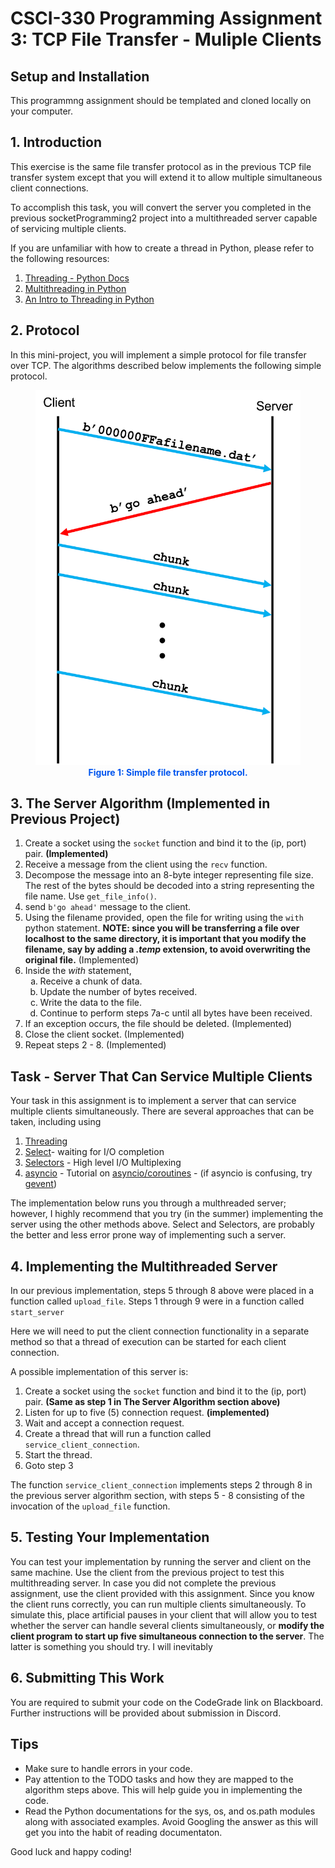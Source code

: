 # CSCI-330 Programming Assignment 3: TCP File Transfer - Muliple Clients


## Setup and Installation

This programmng assignment should be templated and cloned locally on your computer. 


## 1. Introduction

This exercise is the same file transfer protocol as in the previous TCP file transfer system except that you will extend it to allow multiple simultaneous client connections.

To accomplish this task, you will convert the server you completed in the previous socketProgramming2 project into a multithreaded server capable of servicing multiple clients.

If you are unfamiliar with how to create a thread in Python, please refer to the following resources:

1. [Threading - Python Docs](https://docs.python.org/3/library/threading.html)
2. [Multithreading in Python](https://www.geeksforgeeks.org/multithreading-python-set-1/)
3. [An Intro to Threading in Python](https://realpython.com/intro-to-python-threading/)

## 2. Protocol

In this mini-project, you will implement a simple protocol for file transfer over TCP.  The algorithms described below implements the following simple protocol.

<figure style="text-align:center;">
	<img src="resources/TCPFileTransferProtocol.png" height="600"></div>
	<figcaption style="font-weight:bold; color:#0055ee;">Figure 1: Simple file transfer protocol.</figcaption>
</figure>

## 3. The Server Algorithm (Implemented in Previous Project)

1. Create a socket using the `socket` function and bind it to the (ip, port) pair. **(Implemented)**
2. Receive a message from the client using the `recv` function.
3. Decompose the message into an 8-byte integer representing file size. The rest of the bytes should be decoded into a string representing the file name. Use `get_file_info()`.
4. send `b'go ahead'` message to the client.
5. Using the filename provided, open the file for writing using the `with` python statement. **NOTE: since you will be transferring a file over localhost to the same directory, it is important that you modify the filename, say by adding a *.temp* extension, to avoid overwriting the original file.** (Implemented)
6. Inside the *with* statement, 
	<ol type="a">
	<li>Receive a chunk of data.</li>
	<li>Update the number of bytes received.</li>
	<li>Write the data to the file.</li>
	<li>Continue to perform steps 7a-c until all bytes have been received.</li>
	</ol>
7. If an exception occurs, the file should be deleted. (Implemented)
8. Close the client socket. (Implemented)
9. Repeat steps 2 - 8. (Implemented)

## Task - Server That Can Service Multiple Clients

Your task in this assignment is to implement a server that can service multiple clients simultaneously.  There are several approaches that can be taken, including using

1. [Threading](https://docs.python.org/3/library/threading.html)
2. [Select](https://docs.python.org/3/library/select.html#module-select)- waiting for I/O completion
3. [Selectors](https://docs.python.org/3/library/selectors.html#module-selectors) - High level I/O Multiplexing
4. [asyncio](https://docs.python.org/3/library/asyncio.html) - Tutorial on [asyncio/coroutines](https://realpython.com/async-io-python/#the-asyncio-package-and-asyncawait)  - (if asyncio is confusing, try [gevent](https://www.gevent.org/api/index.html#networking))

The implementation below runs you through a multhreaded server; however, I highly recommend that you try (in the summer) implementing the server using the other methods above. Select and Selectors, are probably the better and less error prone way of implementing such a server.

## 4. Implementing the Multithreaded Server

In our previous implementation, steps 5 through 8 above were placed in a function called `upload_file`.  Steps 1 through 9 were in a function called `start_server`

Here we will need to put the client connection functionality in a separate method so that a thread of execution can be started for each client connection.

A possible implementation of this server is:

1. Create a socket using the `socket` function and bind it to the (ip, port) pair. **(Same as step 1 in The Server Algorithm section above)**
2. Listen for up to five (5) connection request. **(implemented)**
3. Wait and accept a connection request.
4. Create a thread that will run a function called `service_client_connection`.
5. Start the thread.
6. Goto step 3

The function `service_client_connection` implements  steps 2 through 8 in the previous server algorithm section, with steps 5 - 8 consisting of the invocation of the `upload_file` function.



## 5. Testing Your Implementation

You can test your implementation by running the server and client on the same machine. Use the client from the previous project to test this multithreading server.  In case you did not complete the previous assignment, use the client provided with this assignment.  Since you know the client runs correctly, you can run multiple clients simultaneously.  To simulate this, place artificial pauses in your client that will allow you to test whether the server can handle several clients simultaneously, or **modify the client program to start up five simultaneous connection to the server**. The latter is something you should try.  I will inevitably 

## 6. Submitting This Work

You are required to submit your code on the CodeGrade link on Blackboard.  Further instructions will be provided about submission in Discord.

## Tips

- Make sure to handle errors in your code.
- Pay attention to the TODO tasks and how they are mapped to the algorithm steps above.  This will help guide you in implementing the code.
- Read the Python documentations for the sys, os, and os.path modules along with associated examples.  Avoid Googling the answer as this will get you into the habit of reading documentaton.

Good luck and happy coding!